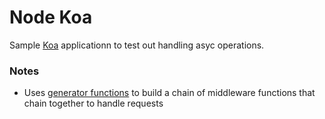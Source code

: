# Node Koa

Sample [Koa](http://koajs.com/) applicationn to test out handling asyc operations.


### Notes

* Uses [generator functions](https://developer.mozilla.org/en-US/docs/Web/JavaScript/Reference/Statements/function*) to build a chain of middleware functions that chain together to handle requests
